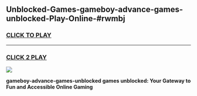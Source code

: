 
## Unblocked-Games-gameboy-advance-games-unblocked-Play-Online-#rwmbj
<h3>
<a href="https://premium.freeplayer.one?title=gameboy-advance-games-unblocked&ref=27F">CLICK TO PLAY</a></h3>
<hr>

<h3>
<a href="https://premium.freeplayer.one?title=gameboy-advance-games-unblocked&ref=27F">CLICK 2 PLAY</a>
  
</h3>

<a href="https://premium.freeplayer.one?title=gameboy-advance-games-unblocked&ref=27F"><img src="https://clearcache.store/games.png"></a>


**gameboy-advance-games-unblocked games unblocked: Your Gateway to Fun and Accessible Online Gaming**

